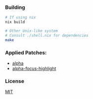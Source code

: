 ### Building

```bash
# If using nix
nix build

# Other Unix-like system
# Consult ./shell.nix for dependencies
make
```

### Applied Patches:

- [alpha](https://st.suckless.org/patches/alpha/)
- [alpha-focus-highlight](https://st.suckless.org/patches/alpha_focus_highlight/)

### License

[MIT](./LICENSE)
